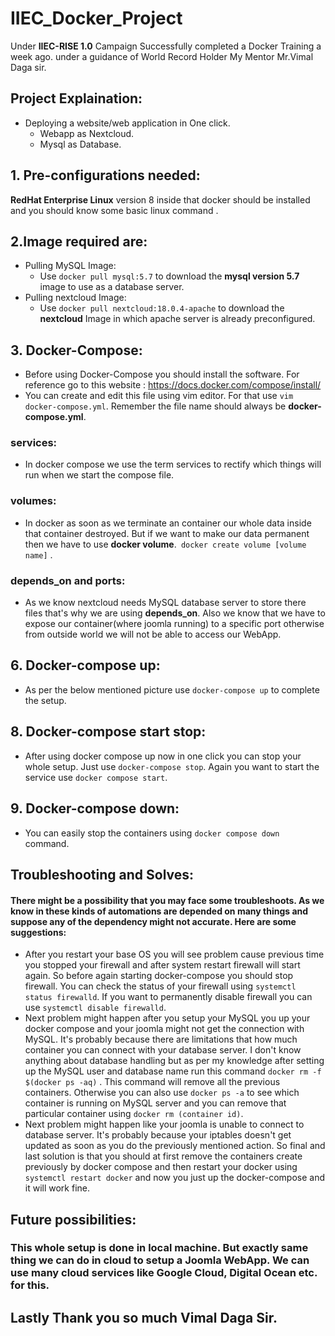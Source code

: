 # IIEC_Docker_Project
Under **IIEC-RISE 1.0** Campaign
Successfully completed a Docker Training a week ago.
under a guidance of World Record Holder My Mentor Mr.Vimal Daga sir. 

## Project Explaination:
* Deploying a website/web application in One click.
    * Webapp as Nextcloud.
    * Mysql as Database.
    
## 1. Pre-configurations needed:
**RedHat Enterprise Linux** version 8 inside that docker should be installed and you should know some basic linux command . 

## 2.Image required are:
* Pulling MySQL Image:
  * Use `docker pull mysql:5.7` to download the **mysql version 5.7** image to use as a database server.
* Pulling nextcloud Image:
  * Use `docker pull nextcloud:18.0.4-apache` to download the **nextcloud** Image in which apache server is already preconfigured.
  
## 3. Docker-Compose:
  * Before using Docker-Compose you should install the software. For reference go to this website : https://docs.docker.com/compose/install/
  * You can create and edit this file using vim editor. For that use `vim docker-compose.yml`. Remember the file name should always be **docker-compose.yml**.
 
 ### services:
   * In docker compose we use the term services to rectify which things will run when we start the compose file.
### volumes:
   * In docker as soon as we terminate an container our whole data inside that container destroyed. But if we want to make our data permanent then we have to use **docker volume**.` docker create volume [volume name]` . 

### depends_on and ports:
   * As we know nextcloud needs MySQL database server to store there files that's why we are using **depends_on**. Also we know that we have to expose our container(where joomla running) to a specific port otherwise from outside world we will not be able to access our WebApp.
   
## 6. Docker-compose up:
  * As per the below mentioned picture use `docker-compose up` to complete the setup.


## 8. Docker-compose start stop:
   * After using docker compose up now in one click you can stop your whole setup. Just use `docker-compose stop`. Again you want to start the service use `docker compose start`. 

## 9. Docker-compose down:
  * You can easily stop the containers using `docker compose down` command.
## Troubleshooting and Solves:
  #### There might be a possibility that you may face some troubleshoots. As we know in these kinds of automations are depended on many things and suppose any of the dependency might not accurate. Here are some suggestions:
   * After you restart your base OS you will see problem cause previous time you stopped your firewall and after system restart firewall will start again. So before again starting docker-compose you should stop firewall. You can check the status of your firewall using `systemctl status firewalld`. If you want to permanently disable firewall you can use `systemctl disable firewalld`.
   * Next problem might happen after you setup your MySQL you up your docker compose and your joomla might not get the connection with MySQL. It's probably because there are limitations that how much container you can connect with your database server. I don't know anything about database handling but as per my knowledge after setting up the MySQL user and database name run this command `docker rm -f $(docker ps -aq)` . This command will remove all the previous containers. Otherwise you can also use `docker ps -a` to see which container is running on MySQL server and you can remove that particular container using `docker rm (container id)`.
   * Next problem might happen like your joomla is unable to connect to database server. It's probably because your iptables doesn't get updated as soon as you do the previously mentioned action. So final and last solution is that you should at first remove the containers create previously by docker compose and then restart your docker using `systemctl restart docker` and now you just up the docker-compose and it will work fine. 
## Future possibilities:
   ### This whole setup is done in local machine. But exactly same thing we can do in cloud to setup a Joomla WebApp. We can use many cloud services like Google Cloud, Digital Ocean etc. for this.
   

## Lastly Thank you so much Vimal Daga Sir.
